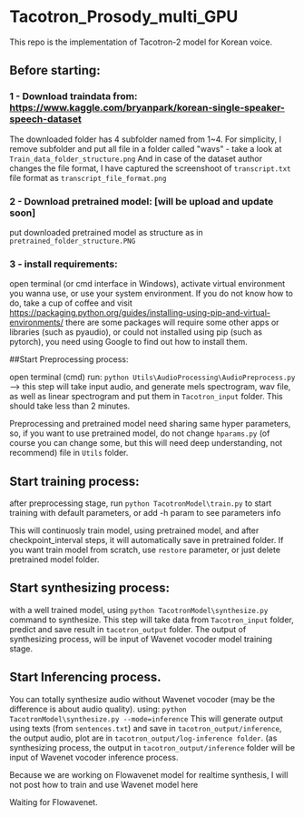 # Tacotron_Prosody_multi_GPU
This repo is the implementation of Tacotron-2 model for Korean voice.

## Before starting:
### 1 - Download traindata from: https://www.kaggle.com/bryanpark/korean-single-speaker-speech-dataset
The downloaded folder has 4 subfolder named from 1~4. For simplicity, I remove subfolder and put all file in a folder called "wavs" - take a look at `Train_data_folder_structure.png`
And in case of the dataset author changes the file format, I have captured the screenshoot of `transcript.txt` file format as `transcript_file_format.png`
### 2 - Download pretrained model: [will be upload and update soon]
put downloaded pretrained model as structure as in `pretrained_folder_structure.PNG`

### 3 - install requirements: 
open terminal (or cmd interface in Windows), activate virtual environment you wanna use, or use your system environment. If you do not know how to do, take a cup of coffee and visit https://packaging.python.org/guides/installing-using-pip-and-virtual-environments/
there are some packages will require some other apps or libraries (such as pyaudio), or could not installed using pip (such as pytorch), you need using Google to find out how to install them.

##Start Preprocessing process:

open terminal (cmd) run: `python Utils\AudioProcessing\AudioPreprocess.py` --> this step will take input audio, and generate mels spectrogram, wav file, as well as linear spectrogram and put them in `Tacotron_input` folder.
This should take less than 2 minutes.

Preprocessing and pretrained model need sharing same hyper parameters, so, if you want to use pretrained model, do not change `hparams.py` (of course you can change some, but this will need deep understanding, not recommend) file in `Utils` folder.

## Start training process:

after preprocessing stage, run `python TacotronModel\train.py` to start training with default parameters, or add -h param to see parameters info

This will continuosly train model, using pretrained model, and after checkpoint_interval steps, it will automatically save in pretrained folder.
If you want train model from scratch, use `restore` parameter, or just delete pretrained model folder.


## Start synthesizing process:

with a well trained model, using `python TacotronModel\synthesize.py` command to synthesize. This step will take data from `Tacotron_input` folder, predict and save result in `tacotron_output` folder.
The output of synthesizing process, will be input of Wavenet vocoder model training stage. 

## Start Inferencing process.

You can totally synthesize audio without Wavenet vocoder (may be the difference is about audio quality). using: `python TacotronModel\synthesize.py --mode=inference`
This will generate output using texts (from `sentences.txt`) and save in `tacotron_output/inference`, the output audio, plot are in `tacotron_output/log-inference folder`. (as synthesizing process, the output in `tacotron_output/inference` folder will be input of Wavenet vocoder inference process.

Because we are working on Flowavenet model for realtime synthesis, I will not post how to train and use Wavenet  model here

Waiting for Flowavenet.






